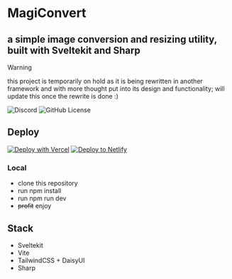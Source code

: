 # MagiConvert

## a simple image conversion and resizing utility, built with Sveltekit and Sharp

> [!WARNING]
> this project is temporarily on hold as it is being rewritten in another framework and with more thought put into its design and functionality; will update this once the rewrite is done :)

![Discord](https://img.shields.io/discord/937624611384864809)
![GitHub License](https://img.shields.io/github/license/matfire/MagiConvert)


## Deploy

[![Deploy with Vercel](https://vercel.com/button)](https://vercel.com/new/clone?repository-url=https%3A%2F%2Fgithub.com%2Fmatfire%2FMagiConvert&demo-title=MagiConvert%20Demo&demo-description=A%20Sveltekit%20image%20converter%20and%20resizer&demo-url=https%3A%2F%2Fmagiconvert.nirah.tech)
[![Deploy to Netlify](https://www.netlify.com/img/deploy/button.svg)](https://app.netlify.com/start/deploy?repository=https://github.com/matfire/MagiConvert)


### Local

- clone this repository
- run npm install
- run npm run dev
- ~~profit~~ enjoy

## Stack

- Sveltekit
- Vite
- TailwindCSS + DaisyUI
- Sharp

